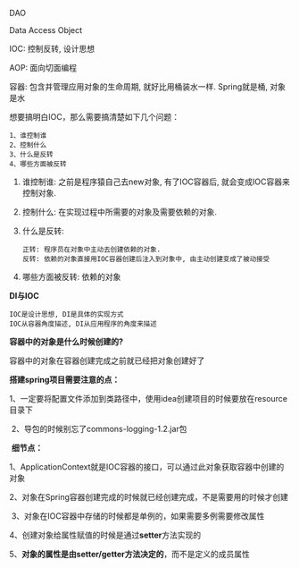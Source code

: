 DAO

Data Access Object



IOC: 控制反转, 设计思想

AOP: 面向切面编程

容器: 包含并管理应用对象的生命周期, 就好比用桶装水一样. Spring就是桶, 对象是水



想要搞明白IOC，那么需要搞清楚如下几个问题：

```
1、谁控制谁
2、控制什么
3、什么是反转
4、哪些方面被反转
```



1. 谁控制谁: 之前是程序猿自己去new对象, 有了IOC容器后, 就会变成IOC容器来控制对象.

2. 控制什么: 在实现过程中所需要的对象及需要依赖的对象.

3. 什么是反转: 

   ```
   正转: 程序员在对象中主动去创建依赖的对象. 
   反转: 依赖的对象直接用IOC容器创建后注入到对象中, 由主动创建变成了被动接受
   ```

4. 哪些方面被反转: 依赖的对象



**DI与IOC**

```
IOC是设计思想, DI是具体的实现方式
IOC从容器角度描述, DI从应用程序的角度来描述
```



**容器中的对象是什么时候创建的?**

容器中的对象在容器创建完成之前就已经把对象创建好了



**搭建spring项目需要注意的点：**

​		1、一定要将配置文件添加到类路径中，使用idea创建项目的时候要放在resource目录下

​		2、导包的时候别忘了commons-logging-1.2.jar包

​		**细节点：**

​		1、ApplicationContext就是IOC容器的接口，可以通过此对象获取容器中创建的对象

​		2、对象在Spring容器创建完成的时候就已经创建完成，不是需要用的时候才创建

​		3、对象在IOC容器中存储的时候都是单例的，如果需要多例需要修改属性

​		4、创建对象给属性赋值的时候是通过**setter**方法实现的

​		5、**对象的属性是由setter/getter方法决定的**，而不是定义的成员属性

